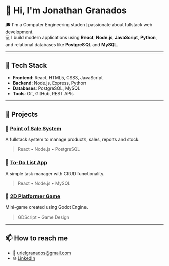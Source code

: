 # 👋 Hi, I'm Jonathan Granados

🎓 I'm a Computer Engineering student passionate about fullstack web development.  
💻 I build modern applications using **React**, **Node.js**, **JavaScript**, **Python**, and relational databases like **PostgreSQL** and **MySQL**.

---

## 🔧 Tech Stack
- **Frontend**: React, HTML5, CSS3, JavaScript
- **Backend**: Node.js, Express, Python
- **Databases**: PostgreSQL, MySQL
- **Tools**: Git, GitHub, REST APIs

---

## 🚀 Projects

### 📌 [Point of Sale System](https://github.com/JonathanGr18/POS_REACT_Node.js)
A fullstack system to manage products, sales, reports and stock.
> React • Node.js • PostgreSQL

### 📌 [To-Do List App](https://github.com/JonathanGr18/Todolist_React_MySql_API)
A simple task manager with CRUD functionality.
> React • Node.js • MySQL

### 📌 [2D Platformer Game](https://github.com/JonathanGr18/Juego_2d)
Mini-game created using Godot Engine.
> GDScript • Game Design

---

## 📫 How to reach me
- 📧 urielgranados@gmail.com
- 🌐 [LinkedIn](https://www.linkedin.com/in/jonathan-granados-r-759716207/)

